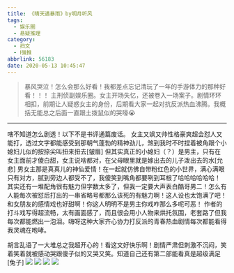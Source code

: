 ```yaml
---
title: 《晴天遇暴雨》by明月听风
tags:
  - 娱乐圈
  - 悬疑推理
category:
  - 扫文
  - Ⅰ强推
abbrlink: 56183
date: 2020-05-13 10:45:47
---
```

<meta name="referrer" content="no-referrer" />

> 暴风哭泣！怎么会那么好看！我都差点忘记清玩了一年的手游体力的那种好看！！！ 主刑侦副娱乐圈。女主开场失忆，还被卷入一场案子。剧情环环相扣，前期让人疑惑女主的身份，后期看大家一起对抗反派热血沸腾。我概括无能总之后面一直跟土拨鼠似的哭嚎😭
<!-- more -->

---
嗐不知道怎么剧透！以下不是书评通篇废话。
女主又飒又帅性格豪爽超会怼人又能打，透过文字都能感受到那朝气蓬勃的精神劲儿，煞到我时不时捏着被角跟个小媳妇儿似的按捺尖叫扭来扭去[皱眉]
但其实真正的小媳妇（？）是男主，只有在女主面前才傻白甜，女主说啥都对，在父母眼里就是嫁出去的儿子泼出去的水[允悲]
男女主那是真真儿的神仙爱情！在一起就仿佛自带粉红色的小世界，满心满眼只有对方，腻到旁边人都受不了，我傻笑到嘴角都要咧到耳根了哈哈哈哈哈哈！
其实还有一堆配角很有魅力但字数太多了，但我一定要大声表白酷哥男二！怎么有人能每次被怼后打出的一串省略号都那么该死的有魅力啊！这人设也太饱满了吧！和女朋友的感情戏也好甜啊！你这人明明不是男主你戏咋那么多呢可恶！
作者的打斗戏写得超流畅，太有画面感了，而且很会用小人物来烘托氛围，老套路了但我每次都能燃出一泡泪。嗨呀这种大家齐心协力打反派的青春热血剧情每次都能看得我灵魂在咆哮。

胡言乱语了一大堆总之我超开心的！看这文好快乐啊！剧情严肃但刺激不沉闷，笑着笑着就被感动哭跟傻子似的又哭又笑。知道自己还有第二部能看真是超级满足[兔子]
![](https://wx1.sinaimg.cn/mw690/0069kFhhgy1geqalerg6bj30n01ds7wh.jpg)
![](https://wx2.sinaimg.cn/mw690/0069kFhhgy1geqalel0ebj30n01ds4qp.jpg)
![](https://wx3.sinaimg.cn/mw690/0069kFhhgy1geqald94gyj30n01dsdz8.jpg)
![](https://wx2.sinaimg.cn/mw690/0069kFhhgy1geqalduya9j30n01ds7qt.jpg)